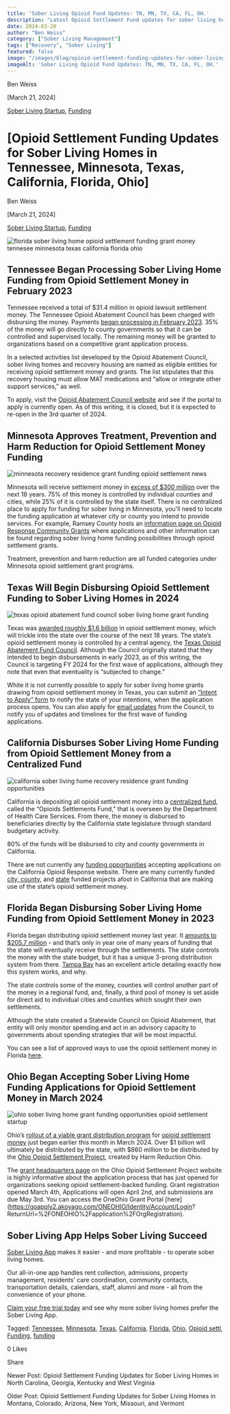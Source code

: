 ```yaml
---
title: 'Sober Living Opioid Fund Updates: TN, MN, TX, CA, FL, OH.'
description: "Latest Opioid Settlement Fund updates for sober living homes in TN, MN, TX, CA, FL, & OH. Get current info."
date: 2024-03-20
author: "Ben Weiss"
category: ["Sober Living Management"]
tags: ["Recovery", "Sober Living"]
featured: false
image: "/images/blog/opioid-settlement-funding-updates-for-sober-living-homes-in-tennessee-minnesota-texas-california-floridanbsp-ohio/Screen_Shot_2024-03-10_at_6.22.23_PM.png"
imageAlt: 'Sober Living Opioid Fund Updates: TN, MN, TX, CA, FL, OH.'
---
```


Ben Weiss

[March 21, 2024]

[Sober Living Startup](/sober-living-app-blog/category/Sober+Living+Startup), [Funding](/sober-living-app-blog/category/Funding)

#  [Opioid Settlement Funding Updates for Sober Living Homes in Tennessee, Minnesota, Texas, California, Florida,  Ohio]

Ben Weiss

[March 21, 2024]

[Sober Living Startup](/sober-living-app-blog/category/Sober+Living+Startup), [Funding](/sober-living-app-blog/category/Funding)

![florida sober living home opioid settlement funding grant money tennesee minnesota texas california florida ohio](/images/blog/opioid-settlement-funding-updates-for-sober-living-homes-in-tennessee-minnesota-texas-california-floridanbsp-ohio/Screen_Shot_2024-03-10_at_6.23.06_PM.png)

## Tennessee Began Processing Sober Living Home Funding from Opioid Settlement Money in February 2023 

Tennessee received a total of $31.4 million in opioid lawsuit settlement money. The Tennessee Opioid Abatement Council has been charged with disbursing the money. Payments [began processing in February 2023](https://www.tn.gov/behavioral-health/news/2023/2/24/tennessee-s-opioid-abatement-council-announces-first-round-of-direct-payments-to-county-governments.html). 35% of the money will go directly to county governments so that it can be controlled and supervised locally. The remaining money will be granted to organizations based on a competitive grant application process.

In a selected activities list developed by the Opioid Abatement Council, sober living homes and recovery housing are named as eligible entities for receiving opioid settlement money and grants. The list stipulates that this recovery housing must allow MAT medications and “allow or integrate other support services,” as well. 

To apply, visit the [Opioid Abatement Council website](https://www.tn.gov/oac/our-work.html) and see if the portal to apply is currently open. As of this writing, it is closed, but it is expected to re-open in the 3rd quarter of 2024. 

## Minnesota Approves Treatment, Prevention and Harm Reduction for Opioid Settlement Money Funding 

![minnesota recovery residence grant funding opioid settlement news](/images/blog/opioid-settlement-funding-updates-for-sober-living-homes-in-tennessee-minnesota-texas-california-floridanbsp-ohio/Screen_Shot_2024-03-10_at_6.21.56_PM.png)

Minnesota will receive settlement money in [excess of $300 million](https://www.health.state.mn.us/communities/opioids/settlefunds.html) over the next 18 years. 75% of this money is controlled by individual counties and cities, while 25% of it is controlled by the state itself. There is no centralized place to apply for funding for sober living in Minnesota, you’ll need to locate the funding application at whatever city or county you intend to provide services. For example, Ramsey County hosts an [information page on Opioid Response Community Grants](https://www.ramseycounty.us/businesses/doing-business-ramsey-county/opioid-response-community-grants) where applications and other information can be found regarding sober living home funding possibilities through opioid settlement grants. 

Treatment, prevention and harm reduction are all funded categories under Minnesota opioid settlement grant programs. 

## Texas Will Begin Disbursing Opioid Settlement Funding to Sober Living Homes in 2024

![texas opioid abatement fund council sober living home grant funding](/images/blog/opioid-settlement-funding-updates-for-sober-living-homes-in-tennessee-minnesota-texas-california-floridanbsp-ohio/Screen_Shot_2024-03-10_at_6.22.23_PM.png)

Texas was [awarded roughly $1.6 billion](https://comptroller.texas.gov/economy/fiscal-notes/archive/2023/jan/opioid.php) in opioid settlement money, which will trickle into the state over the course of the next 18 years. The state’s opioid settlement money is controlled by a central agency, the [Texas Opioid Abatement Fund Council](https://comptroller.texas.gov/programs/opioid-council/). Although the Council originally stated that they intended to begin disbursements in early 2023, as of this writing, the Council is targeting FY 2024 for the first wave of applications, although they note that even that eventuality is “subjected to change.” 

White it is not currently possible to apply for sober living home grants drawing from opioid settlement money in Texas, you can submit an [“Intent to Apply” form](https://txcomptroller.my.site.com/OPDVendorInquiryIntake/s/) to notify the state of your intentions, when the application process opens. You can also apply for [email updates](https://public.govdelivery.com/accounts/TXCOMPT/subscriber/new?topic_id=TXCOMPT_1664) from the Council, to notify you of updates and timelines for the first wave of funding applications. 

## California Disburses Sober Living Home Funding from Opioid Settlement Money from a Centralized Fund 

![california sober living home recovery residence grant funding opportunities](/images/blog/opioid-settlement-funding-updates-for-sober-living-homes-in-tennessee-minnesota-texas-california-floridanbsp-ohio/Screen_Shot_2024-03-10_at_6.22.41_PM.png)

California is depositing all opioid settlement money into a [centralized fund](https://www.dhcs.ca.gov/provgovpart/Pages/California-Opioid-Settlements.aspx), called the “Opioids Settlements Fund,” that is overseen by the Department of Health Care Services. From there, the money is disbursed to beneficiaries directly by the California state legislature through standard budgetary activity. 

80% of the funds will be disbursed to city and county governments in California.

There are not currently any [funding opportunities](https://californiaopioidresponse.org/opportunities/current-funding-opportunities/) accepting applications on the California Opioid Response website. There are many currently funded [city, county](https://californiaopioidresponse.org/opioid-settlements/city-and-county-projects/), and [state](https://californiaopioidresponse.org/opioid-settlements/state-funded-projects/) funded projects afoot in California that are making use of the state’s opioid settlement money. 

## Florida Began Disbursing Sober Living Home Funding from Opioid Settlement Money in 2023

Florida began distributing opioid settlement money last year. It [amounts to $205.7 million](https://www.myflfamilies.com/opioid-settlement#:~:text=Opioid%20Settlement%20Funds,FY%2023%2D24%20Florida%20budget.) \- and that’s only in year one of many years of funding that the state will eventually receive through the settlements. The state controls the money with the state budget, but it has a unique 3-prong distribution system from there. [Tampa Bay](https://www.tampabay.com/news/florida-politics/2023/07/24/florida-is-getting-opioid-settlement-money-heres-how-itll-be-spent/) has an excellent article detailing exactly how this system works, and why. 

The state controls some of the money, counties will control another part of the money in a regional fund, and, finally, a third pool of money is set aside for direct aid to individual cities and counties which sought their own settlements.

Although the state created a Statewide Council on Opioid Abatement, that entity will only monitor spending and act in an advisory capacity to governments about spending strategies that will be most impactful. 

You can see a list of approved ways to use the opioid settlement money in Florida [here](https://nationalopioidsettlement.com/wp-content/uploads/2021/11/EXHIBIT-B.pdf). 

## Ohio Began Accepting Sober Living Home Funding Applications for Opioid Settlement Money in March 2024

![ohio sober living home grant funding opportunities opioid settlement startup](/images/blog/opioid-settlement-funding-updates-for-sober-living-homes-in-tennessee-minnesota-texas-california-floridanbsp-ohio/Screen_Shot_2024-03-10_at_6.20.35_PM.png)

Ohio’s [rollout of a viable grant distribution program](https://www.pbs.org/newshour/nation/ohio-foundation-begins-process-to-distribute-over-860-million-in-opioid-settlement-money) for [opioid settlement money](https://ohiosettlement.org/) just began earlier this month in March 2024. Over $1 billion will ultimately be distributed by the state, with $860 million to be distributed by the [Ohio Opioid Settlement Project](https://www.oneohiofoundation.com/), created by Harm Reduction Ohio. 

The [grant headquarters page](https://www.oneohiofoundation.com/grants) on the Ohio Opioid Settlement Project website is highly informative about the application process that has just opened for organizations seeking opioid settlement-backed funding. Grant registration opened March 4th, Applications will open April 2nd, and submissions are due May 3rd. You can access the OneOhio Grant Portal [here](https://goapply2.akoyago.com/ONEOHIO/Identity/Account/Login? ReturnUrl=%2FONEOHIO%2Fapplication%2FOrgRegistration). 

## Sober Living App Helps Sober Living Succeed 

[Sober Living App](/) makes it easier - and more profitable - to operate sober living homes. 

Our all-in-one app handles rent collection, admissions, property management, residents’ care coordination, community contacts, transportation details, calendars, staff, alumni and more - all from the convenience of your phone. 

[Claim your free trial today](https://behavehealth.com/get-started) and see why more sober living homes prefer the Sober Living App.

Tagged: [Tennessee](/sober-living-app-blog/tag/Tennessee), [Minnesota](/sober-living-app-blog/tag/Minnesota), [Texas](/sober-living-app-blog/tag/Texas), [California](/sober-living-app-blog/tag/California), [Florida](/sober-living-app-blog/tag/Florida), [Ohio](/sober-living-app-blog/tag/Ohio), [Opioid settl](/sober-living-app-blog/tag/Opioid+settl), [Funding](/sober-living-app-blog/tag/Funding), [funding](/sober-living-app-blog/tag/Funding)

0 Likes

Share

Newer Post: Opioid Settlement Funding Updates for Sober Living Homes in North Carolina, Georgia, Kentucky and West Virginia

Older Post: Opioid Settlement Funding Updates for Sober Living Homes in Montana, Colorado, Arizona, New York, Missouri, and Vermont
